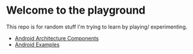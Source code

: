 # Welcome to the playground

This repo is for random stuff I'm trying to learn by playing/ experimenting.

* [Android Architecture Components](https://github.com/maurice-smith/playground/tree/master/android/archComponents)
* [Android Examples](https://github.com/maurice-smith/playground/tree/master/android/examples)
